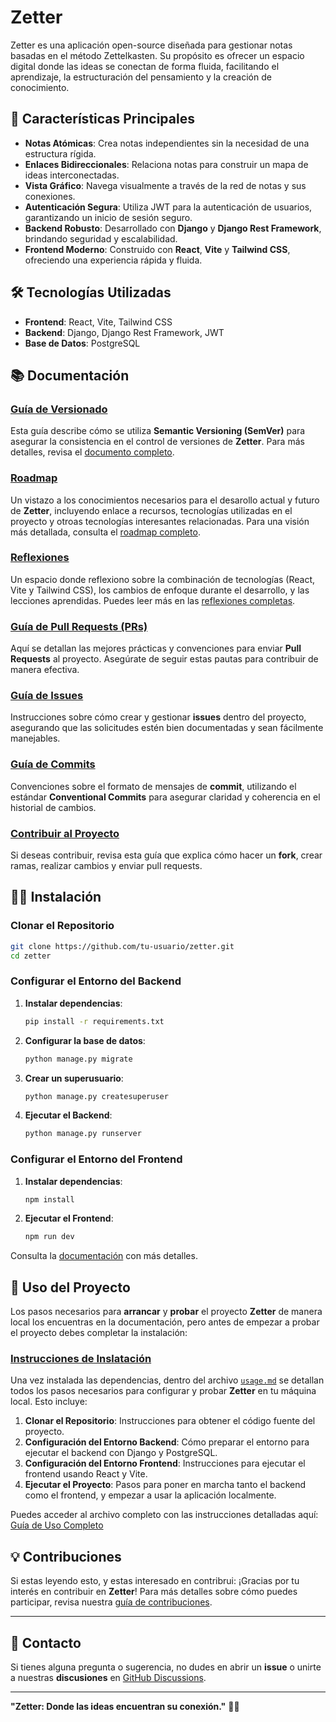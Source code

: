 # Zetter

Zetter es una aplicación open-source diseñada para gestionar notas basadas en el método Zettelkasten. Su propósito es ofrecer un espacio digital donde las ideas se conectan de forma fluida, facilitando el aprendizaje, la estructuración del pensamiento y la creación de conocimiento.

## 🚀 Características Principales

- **Notas Atómicas**: Crea notas independientes sin la necesidad de una estructura rígida.
- **Enlaces Bidireccionales**: Relaciona notas para construir un mapa de ideas interconectadas.
- **Vista Gráfico**: Navega visualmente a través de la red de notas y sus conexiones.
- **Autenticación Segura**: Utiliza JWT para la autenticación de usuarios, garantizando un inicio de sesión seguro.
- **Backend Robusto**: Desarrollado con **Django** y **Django Rest Framework**, brindando seguridad y escalabilidad.
- **Frontend Moderno**: Construido con **React**, **Vite** y **Tailwind CSS**, ofreciendo una experiencia rápida y fluida.

## 🛠️ Tecnologías Utilizadas

- **Frontend**: React, Vite, Tailwind CSS
- **Backend**: Django, Django Rest Framework, JWT
- **Base de Datos**: PostgreSQL

## 📚 Documentación

### [Guía de Versionado](/docs/versionado.md)
Esta guía describe cómo se utiliza **Semantic Versioning (SemVer)** para asegurar la consistencia en el control de versiones de **Zetter**. Para más detalles, revisa el [documento completo](docs/versionado.md).

### [Roadmap](/docs/django.md)
Un vistazo a los conocimientos necesarios para el desarollo actual y futuro de **Zetter**, incluyendo enlace a recursos, tecnologías utilizadas en el proyecto y otroas tecnologías interesantes relacionadas. Para una visión más detallada, consulta el [roadmap completo](docs/roadmap.md).

### [Reflexiones](/docs/reflexion.md)
Un espacio donde reflexiono sobre la combinación de tecnologías (React, Vite y Tailwind CSS), los cambios de enfoque durante el desarrollo, y las lecciones aprendidas. Puedes leer más en las [reflexiones completas](docs/reflexion.md).

### [Guía de Pull Requests (PRs)](docs/guia-pr.md)
Aquí se detallan las mejores prácticas y convenciones para enviar **Pull Requests** al proyecto. Asegúrate de seguir estas pautas para contribuir de manera efectiva.

### [Guía de Issues](docs/guia-issues.md)
Instrucciones sobre cómo crear y gestionar **issues** dentro del proyecto, asegurando que las solicitudes estén bien documentadas y sean fácilmente manejables.

### [Guía de Commits](docs/guia-commits.md)
Convenciones sobre el formato de mensajes de **commit**, utilizando el estándar **Conventional Commits** para asegurar claridad y coherencia en el historial de cambios.

### [Contribuir al Proyecto](docs/contributing.md)
Si deseas contribuir, revisa esta guía que explica cómo hacer un **fork**, crear ramas, realizar cambios y enviar pull requests.

## 🧑‍💻 Instalación

### Clonar el Repositorio
```bash
git clone https://github.com/tu-usuario/zetter.git
cd zetter
```

### Configurar el Entorno del Backend

1. **Instalar dependencias**:
    ```bash
    pip install -r requirements.txt
    ```

2. **Configurar la base de datos**:
    ```bash
    python manage.py migrate
    ```

3. **Crear un superusuario**:
    ```bash
    python manage.py createsuperuser
    ```

4. **Ejecutar el Backend**:
    ```bash
    python manage.py runserver
    ```

### Configurar el Entorno del Frontend

1. **Instalar dependencias**:
    ```bash
    npm install
    ```

2. **Ejecutar el Frontend**:
    ```bash
    npm run dev
    ```

Consulta la [documentación](docs/guias_tecnicas/setup.md) con más detalles.


## 🚀 Uso del Proyecto

Los pasos necesarios para **arrancar** y **probar** el proyecto **Zetter** de manera local los encuentras en la documentación, pero antes de empezar a probar el proyecto debes completar la instalación:

### [Instrucciones de Inslatación](docs/guias_tecnicas/setup.md)

Una vez instalada las dependencias, dentro del archivo [`usage.md`](docs/guias_tecnicas/usage.md) se detallan todos los pasos necesarios para configurar y probar **Zetter** en tu máquina local. Esto incluye:

1. **Clonar el Repositorio**: Instrucciones para obtener el código fuente del proyecto.
2. **Configuración del Entorno Backend**: Cómo preparar el entorno para ejecutar el backend con Django y PostgreSQL.
3. **Configuración del Entorno Frontend**: Instrucciones para ejecutar el frontend usando React y Vite.
4. **Ejecutar el Proyecto**: Pasos para poner en marcha tanto el backend como el frontend, y empezar a usar la aplicación localmente.

Puedes acceder al archivo completo con las instrucciones detalladas aquí:
[Guía de Uso Completo](docs/guias_tecnicas/usage.md)

## 💡 Contribuciones

Si estas leyendo esto, y estas interesado en contribrui: ¡Gracias por tu interés en contribuir en **Zetter**! Para más detalles sobre cómo puedes participar, revisa nuestra [guía de contribuciones](docs/contributing.md).

---

## 📍 Contacto

Si tienes alguna pregunta o sugerencia, no dudes en abrir un **issue** o unirte a nuestras **discusiones** en [GitHub Discussions](https://github.com/tu-usuario/zetter/discussions).

---

**"Zetter: Donde las ideas encuentran su conexión."** 🧠✨